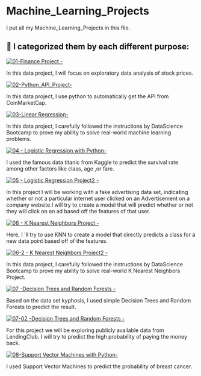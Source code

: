 
# Machine_Learning_Projects

I put all my Machine_Learning_Projects in this file.





## 🔗 I categorized  them by each different purpose:
[![01-Finance Project -](https://img.shields.io/badge/project-01--Finance%20Project-red)](https://github.com/Matt-Chang/Machine_Learning_Projects/blob/main/01-Finance%20Project%20-%20Solutions.ipynb)

In this data project, I will focus on exploratory data analysis of stock prices.


[![02-Python_API_Project-](https://img.shields.io/badge/project-02--%20Python__API__Project-red)](https://github.com/Matt-Chang/Machine_Learning_Projects/blob/main/02_Python_API_Project.ipynb)

In this data project, I use python to automatically get the API from CoinMarketCap.


[![03-Linear Regression-](https://img.shields.io/badge/project-03--Linear%20Regression-red)](https://github.com/Matt-Chang/Machine_Learning_Projects/blob/main/03-Linear%20Regression%20Project.ipynb)

In this data project, I carefully followed the instructions by DataScience Bootcamp to prove my ability to solve real-world machine learning problems.


[![04 - Logistic Regression with Python-](https://img.shields.io/badge/project-04%20--%20Logistic%20Regression%20with%20Python-red)](https://github.com/Matt-Chang/Machine_Learning_Projects/blob/main/04%20-%20Logistic%20Regression%20with%20Python.ipynb)

I used the famous data titanic from Kaggle to predict the survival rate among other factors like class, age ,or fare.


[![05 - Logistic Regression Project2 -](https://img.shields.io/badge/project-05--Logistic%20Regression%20Project2-red)](https://github.com/Matt-Chang/Machine_Learning_Projects/blob/main/05-Logistic%20Regression%20Project%20-%20Solutions.ipynb)

In this project I will be working with a fake advertising data set, indicating whether or not a particular internet user clicked on an Advertisement on a company website.I will try to create a model that will predict whether or not they will click on an ad based off the features of that user.


[![06 - K Nearest Neighbors Project -](https://img.shields.io/badge/project-06--K%20Nearest%20Neighbors-red)](https://github.com/Matt-Chang/Machine_Learning_Projects/blob/main/06-K%20Nearest%20Neighbors%20with%20Python.ipynb)

Here, I 'll try to use KNN to create a model that directly predicts a class for a new data point based off of the features.

[![06-2 - K Nearest Neighbors Project2 -](https://img.shields.io/badge/project-06--2--K%20Nearest%20Neighbors%20Project-red)](https://github.com/Matt-Chang/Machine_Learning_Projects/blob/main/06-2-K%20Nearest%20Neighbors%20Project.ipynb)

In this data project, I carefully followed the instructions by DataScience Bootcamp to prove my ability to solve real-world K Nearest Neighbors Project.

[![07 -Decision Trees and Random Forests -](https://img.shields.io/badge/project-07--Decision%20Trees%20and%20Random%20Forests-red)](https://github.com/Matt-Chang/Machine_Learning_Projects/blob/main/07-Decision%20Trees%20and%20Random%20Forests%20in%20Python.ipynb)

Based on the data set kyphosis, I used simple Decision Trees and Random Forests to predict the result.

[![07-02 -Decision Trees and Random Forests -](https://img.shields.io/badge/project-07--2--Decision%20Trees%20and%20Random%20Forest-red)](https://github.com/Matt-Chang/Machine_Learning_Projects/blob/main/07-2-Decision%20Trees%20and%20Random%20Forest%20Project.ipynb)

For this project we will be exploring publicly available data from LendingClub. I will try to predict the high probability of paying the money back.

[![08-Support Vector Machines with Python-](https://img.shields.io/badge/project-08--Support%20Vector%20Machines%20with%20Python-red)](https://github.com/Matt-Chang/Machine_Learning_Projects/blob/main/08-Support%20Vector%20Machines%20with%20Python.ipynb)

I used Support Vector Machines to predict the probability of breast cancer.

